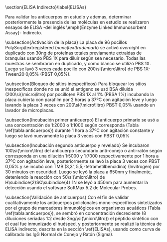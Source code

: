 \section{ELISA Indirecto}\label{ELISAs}

Para validar los anticuerpos en estudio y ademas, determinar posteriormente la presencia de las moléculas en estudio se realizaron ensayos de ELISA -del inglés \emph{Enzyme Linked Immunosorbent Assay}- Indirecto.

\subsection{Activación de la placa}
La placa de 96 pocillos PolySorp\textregistered (_nunc\texttrademark_) se activó _overnight_ en duplicado con 30ng de proteínas totales previamente extraidas de branquias usando PBS 1X para diluir según sea necesario. Todas las muestras se sembraron en duplicado, y como blanco se utilizó PBS 1X. Luego se lavó 3 veces cada pocillo con 200\si{\micro\litro} de PBS 1X-Tween20 0,05\% (PBST 0,05\%). 

\subsection{Bloqueo de sitios inespecíficos}
Para bloquear los sitios inespecíficos donde no se unió el antígeno se usó BSA diluida (200\si{\micro\litro} por pocillo)en PBS 1X al 1\% (PBSA 1\%) incubando la placa cubierta con parafilm por 2 horas a 37ºC con agitación leve y luego lavando la placa 3 veces con 200\si{\micro\litro} PBST 0,05\% usando un lavador de microplacas. 

\subsection{Incubación primer anticuerpo}
El anticuerpo primario se usó a una concentración de 1:2000 o 1:1000 según corresponda (Tabla \ref{tabla:anticuerpos}) durante 1 hora a 37ºC con agitación constante y luego se lavó nuevamente la placa 3 veces con PBST 0,05\%

\subsection{Incubación segundo anticuerpo y revelado}
Se incubaron 100\si{\micro\litro} del anticuerpo secundario anti-conejo o anti-ratón según corresponda en una dilución 1:5000 y 1:7000 respectivamente por 1 hora a 37ºC con agitación leve, posteriormente se lavó la placa 3 veces con PBST 0,05\% y se incubó con TMB (3,3', 5,5;-tetrametilbencidina) (Invitrogen) por 30 minutos en oscuridad. Luego se leyó la placa a 650nm y finalmente, deteniendo la reacción con 50\si{\micro\litro} de H\subindice{2}SO\subindice{4} 1N se leyó a 450nm para aumentar la detección usando el software SoftMax 5.2 de Molecular Probes.

\subsection{Validación de anticuerpos}
Con el fin de validar cualitativamente los anticuerpos policlonales mono-específicos sintetizados por el grupo de marcadores inmunológicos en organismos acuáticos (Tabla \ref{tabla:anticuerpos}), se sembró en concentración decreciente (8 diluciones seriadas 1:2 desde  3ng/\si{\micro\litro}) el péptido sintético con el cual fue inmunizado el huésped, y posteriormente se realizó la técnica de ELISA indirecto, descrita en la sección \ref{ELISAs}, usando como curva de calibrado las IgG Normal de Conejo y Ratón (Sigma).




